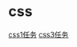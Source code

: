 # css
[css1任务](http://CSS111HTML.github.io/cssTask/taskone.html)
[css3任务](http://CSS111HTML.github.io/cssTask/task3.html)
